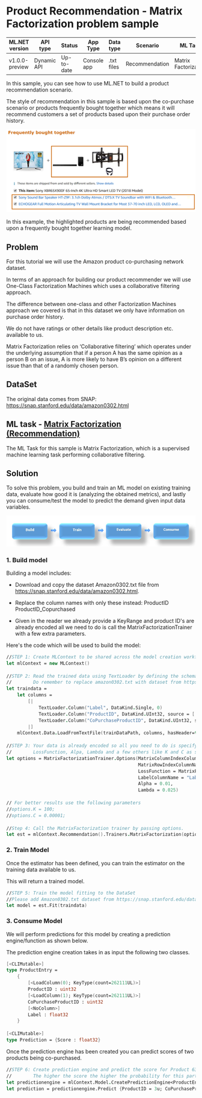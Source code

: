 # Product Recommendation - Matrix Factorization problem sample

| ML.NET version | API type          | Status                        | App Type    | Data type | Scenario            | ML Task                   | Algorithms                  |
|----------------|-------------------|-------------------------------|-------------|-----------|---------------------|---------------------------|-----------------------------|
|v1.0.0-preview   | Dynamic API | Up-to-date | Console app | .txt files | Recommendation | Matrix Factorization | MatrixFactorizationTrainer (One Class)|

In this sample, you can see how to use ML.NET to build a product recommendation scenario.

The style of recommendation in this sample is based upon the co-purchase scenario or products frequently 
bought together which means it will recommend customers a set of products based upon their purchase order
history. 

![Alt Text](https://github.com/dotnet/machinelearning-samples/blob/master/samples/csharp/getting-started/MatrixFactorization_ProductRecommendation/ProductRecommender/Data/frequentlyboughttogether.png)

In this example, the highlighted products are being recommended based upon a frequently bought together learning model. 


## Problem
For this tutorial we will use the Amazon product co-purchasing network dataset.  

In terms of an approach for building our product recommender we will use One-Class Factorization Machines which uses a collaborative filtering approach. 


The difference between one-class and other Factorization Machines approach we covered is that in this dataset we only have information on purchase order history.

We do not have ratings or other details like product description etc. available to us. 

Matrix Factorization relies on ‘Collaborative filtering’ which operates under the underlying assumption that if a person A has the same opinion as a person B on an issue, A is more likely to have B’s opinion on a different issue than that of a randomly chosen person.

## DataSet
The original data comes from SNAP:
https://snap.stanford.edu/data/amazon0302.html


## ML task - [Matrix Factorization (Recommendation)](https://docs.microsoft.com/en-us/dotnet/machine-learning/resources/tasks#recommendation)

The ML Task for this sample is Matrix Factorization, which is a supervised machine learning task performing collaborative filtering. 

## Solution

To solve this problem, you build and train an ML model on existing training data, evaluate how good it is (analyzing the obtained metrics), and lastly you can consume/test the model to predict the demand given input data variables.

![Build -> Train -> Evaluate -> Consume](../shared_content/modelpipeline.png)

### 1. Build model

Building a model includes: 

* Download and copy the dataset Amazon0302.txt file from https://snap.stanford.edu/data/amazon0302.html. 

* Replace the column names with only these instead:  ProductID	ProductID_Copurchased

* Given in the reader we already provide a KeyRange and product ID's are already encoded all we need to do is
  call the MatrixFactorizationTrainer with a few extra parameters. 

Here's the code which will be used to build the model:
```fsharp
//STEP 1: Create MLContext to be shared across the model creation workflow objects 
let mlContext = new MLContext()

//STEP 2: Read the trained data using TextLoader by defining the schema for reading the product co-purchase dataset
//        Do remember to replace amazon0302.txt with dataset from https://snap.stanford.edu/data/amazon0302.html
let traindata = 
    let columns = 
        [|
            TextLoader.Column("Label", DataKind.Single, 0)
            TextLoader.Column("ProductID", DataKind.UInt32, source = [|TextLoader.Range(0)|], keyCount = KeyCount 262111UL) 
            TextLoader.Column("CoPurchaseProductID", DataKind.UInt32, source = [|TextLoader.Range(1)|], keyCount = KeyCount 262111UL) 
        |]
    mlContext.Data.LoadFromTextFile(trainDataPath, columns, hasHeader=true, separatorChar='\t')

//STEP 3: Your data is already encoded so all you need to do is specify options for MatrxiFactorizationTrainer with a few extra hyperparameters
//        LossFunction, Alpa, Lambda and a few others like K and C as shown below and call the trainer. 
let options = MatrixFactorizationTrainer.Options(MatrixColumnIndexColumnName = "ProductID", 
                                                 MatrixRowIndexColumnName = "CoPurchaseProductID",
                                                 LossFunction = MatrixFactorizationTrainer.LossFunctionType.SquareLossOneClass,
                                                 LabelColumnName = "Label",
                                                 Alpha = 0.01,
                                                 Lambda = 0.025)

// For better results use the following parameters
//options.K = 100;
//options.C = 0.00001;

//Step 4: Call the MatrixFactorization trainer by passing options.
let est = mlContext.Recommendation().Trainers.MatrixFactorization(options)
```

### 2. Train Model 

Once the estimator has been defined, you can train the estimator on the training data available to us. 

This will return a trained model. 

```fsharp
//STEP 5: Train the model fitting to the DataSet
//Please add Amazon0302.txt dataset from https://snap.stanford.edu/data/amazon0302.html to Data folder if FileNotFoundException is thrown.
let model = est.Fit(traindata)
```

### 3. Consume Model 

We will perform predictions for this model by creating a prediction engine/function as shown below.

The prediction engine creation takes in as input the following two classes. 

```fsharp
[<CLIMutable>]
type ProductEntry = 
    {
        [<LoadColumn(0); KeyType(count=262111UL)>]
        ProductID : uint32
        [<LoadColumn(1); KeyType(count=262111UL)>]
        CoPurchaseProductID : uint32
        [<NoColumn>]
        Label : float32
    }
    
[<CLIMutable>]
type Prediction = {Score : float32}
```

Once the prediction engine has been created you can predict scores of two products being co-purchased. 

```fsharp
//STEP 6: Create prediction engine and predict the score for Product 63 being co-purchased with Product 3.
//        The higher the score the higher the probability for this particular productID being co-purchased 
let predictionengine = mlContext.Model.CreatePredictionEngine<ProductEntry, Prediction>(model)
let prediction = predictionengine.Predict {ProductID = 3u; CoPurchaseProductID = 63u; Label = 0.f}
```
